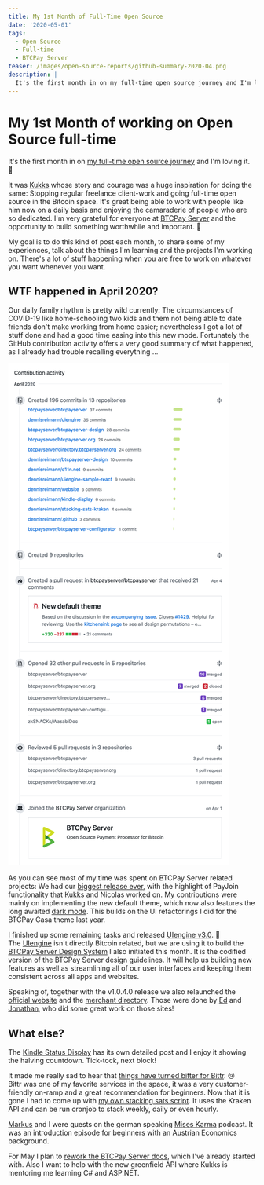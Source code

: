 ```yaml
---
title: My 1st Month of Full-Time Open Source
date: '2020-05-01'
tags:
  - Open Source
  - Full-time
  - BTCPay Server
teaser: /images/open-source-reports/github-summary-2020-04.png
description: |
  It's the first month in on my full-time open source journey and I'm loving it.
---
```

# My 1st Month of working on Open Source full-time

It's the first month in on [my full-time open source journey](https://twitter.com/_d11n_/status/1212025650363666439) and I'm loving it. 🎉

It was [Kukks](https://twitter.com/MrKukks) whose story and courage was a huge inspiration for doing the same:
Stopping regular freelance client-work and going full-time open source in the Bitcoin space.
It's great being able to work with people like him now on a daily basis and enjoying the camaraderie of people who are so dedicated.
I'm very grateful for everyone at [BTCPay Server](https://btcpayserver.org) and the opportunity to build something worthwhile and important. 💚

My goal is to do this kind of post each month, to share some of my experiences, talk about the things I'm learning and the projects I'm working on.
There's a lot of stuff happening when you are free to work on whatever you want whenever you want.

## WTF happened in April 2020?

Our daily family rhythm is pretty wild currently:
The circumstances of COVID-19 like home-schooling two kids and them not being able to date friends don't make working from home easier;
nevertheless I got a lot of stuff done and had a good time easing into this new mode.
Fortunately the GitHub contribution activity offers a very good summary of what happened, as I already had trouble recalling everything …

![Github Summary for April 2020](/images/open-source-reports/github-summary-2020-04.png)

As you can see most of my time was spent on BTCPay Server related projects:
We had our [biggest release ever](https://blog.btcpayserver.org/btcpay-server-1-0-4-0/), with the highlight of PayJoin functionality that Kukks and Nicolas worked on.
My contributions were mainly on implementing the new default theme, which now also features the long awaited [dark mode](https://twitter.com/_d11n_/status/1246860991700271105).
This builds on the UI refactorings I did for the BTCPay Casa theme last year.

I finished up some remaining tasks and released [UIengine v3.0](https://twitter.com/_d11n_/status/1253626894752382981). 🎉
<br>
The [UIengine](https://uiengine.uix.space) isn't directly Bitcoin related, but we are using it to build the [BTCPay Server Design System](https://design.btcpayserver.org/) I also initiated this month.
It is the codified version of the BTCPay Server design guidelines.
It will help us building new features as well as streamlining all of our user interfaces and keeping them consistent across all apps and websites.

Speaking of, together with the v1.0.4.0 release we also relaunched the [official website](https://btcpayserver.org/) and the [merchant directory](https://directory.btcpayserver.org/).
Those were done by [Ed](https://twitter.com/vswee/) and [Jonathan](https://twitter.com/JonathanErlichL), who did some great work on those sites!

## What else?

The [Kindle Status Display](/kindle-status-display.html) has its own detailed post and I enjoy it showing the halving countdown.
Tick-tock, next block!

It made me really sad to hear that [things have turned bitter for Bittr](https://getbittr.com/press-releases/things-have-turned-bitter-for-bittr). 😢
<br>
Bittr was one of my favorite services in the space, it was a very customer-friendly on-ramp and a great recommendation for beginners.
Now that it is gone I had to come up with [my own stacking sats script](https://github.com/dennisreimann/stacking-sats-kraken).
It uses the Kraken API and can be run cronjob to stack weekly, daily or even hourly.

[Markus](https://twitter.com/MarkusTurm/) and I were guests on the german speaking [Mises Karma](https://miseskarma.de/podcast/episode-34-bitcoin-und-die-oesterreichische-schule-im-gespraech-mit-markus-und-dennis/) podcast.
It was an introduction episode for beginners with an Austrian Economics background.

For May I plan to [rework the BTCPay Server docs](https://github.com/btcpayserver/btcpayserver-doc/issues/495), which I've already started with.
Also I want to help with the new greenfield API where Kukks is mentoring me learning C# and ASP.NET.
